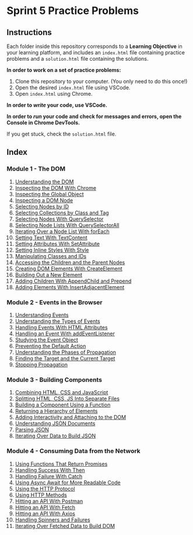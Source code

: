 # Sprint 5 Practice Problems

## Instructions

Each folder inside this repository corresponds to a **Learning Objective** in your learning platform, and includes an `index.html` file containing practice problems and a `solution.html` file containing the solutions.

**In order to work on a set of practice problems:**

1. Clone this repository to your computer. (You only need to do this once!)
2. Open the desired `index.html` file using VSCode.
3. Open `index.html` using Chrome.

**In order to _write_ your code, use VSCode.**

**In order to _run_ your code and check for messages and errors, open the Console in Chrome DevTools.**

If you get stuck, check the `solution.html` file.

## Index

### Module 1 - The DOM

1. [Understanding the DOM](./m1-1-1-understanding_the_dom/index.html)
2. [Inspecting the DOM With Chrome](./m1-1-2-inspecting_the_dom_with_chrome/index.html)
3. [Inspecting the Global Object](./m1-1-3-inspecting_the_global_object/index.html)
4. [Inspecting a DOM Node](./m1-1-4-inspecting_a_dom_node/index.html)
5. [Selecting Nodes by ID](./m1-2-1-selecting_nodes_by_id/index.html)
6. [Selecting Collections by Class and Tag](./m1-2-2-selecting_collections_by_class_and_tag/index.html)
7. [Selecting Nodes With QuerySelector](./m1-2-3-selecting_nodes_with_queryselector/index.html)
8. [Selecting Node Lists With QuerySelectorAll](./m1-2-4-selecting_node_lists_with_queryselectorall/index.html)
9. [Iterating Over a Node List With forEach](./m1-2-5-iterating_over_a_node_list_with_foreach/index.html)
10. [Setting Text With TextContent](./m1-3-1-setting_text_with_textcontent/index.html)
11. [Setting Attributes With SetAttribute](./m1-3-2-setting_attributes_with_setattribute/index.html)
12. [Setting Inline Styles With Style](./m1-3-3-setting_inline_styles_with_style/index.html)
13. [Manipulating Classes and IDs](./m1-3-4-manipulating_classes_and_ids/index.html)
14. [Accessing the Children and the Parent Nodes](./m1-3-5-accessing_the_children_and_the_parent_nodes/index.html)
15. [Creating DOM Elements With CreateElement](./m1-4-1-creating_dom_elements_with_createelement/index.html)
16. [Building Out a New Element](./m1-4-2-building_out_a_new_element/index.html)
17. [Adding Children With AppendChild and Prepend](./m1-4-3-adding_children_with_appendchild_and_prepend/index.html)
18. [Adding Elements With InsertAdjacentElement](./m1-4-4-adding_elements_with_insertadjacentelement/index.html)

### Module 2 - Events in the Browser

1. [Understanding Events](./m2-1-1-understanding_events/index.html)
2. [Understanding the Types of Events](./m2-1-2-understanding_the_types_of_events/index.html)
3. [Handling Events With HTML Attributes](./m2-1-3-handling_events_with_html_attributes/index.html)
4. [Handling an Event With addEventListener](./m2-2-1-handling_an_event_with_addeventlistener/index.html)
5. [Studying the Event Object](./m2-2-2-studying_the_event_object/index.html)
6. [Preventing the Default Action](./m2-2-3-preventing_the_default_action/index.html)
7. [Understanding the Phases of Propagation](./m2-3-1-understanding_the_phases_of_propagation/index.html)
8. [Finding the Target and the Current Target](./m2-3-2-finding_the_target_and_the_current_target/index.html)
9. [Stopping Propagation](./m2-3-3-stopping_propagation/index.html)

### Module 3 - Building Components

1. [Combining HTML, CSS and JavaScript](./m3-1-1-combining_html_css_and_javascript/index.html)
2. [Splitting HTML, CSS, JS Into Separate Files](./m3-1-2-splitting_html_css_js_into_separate_files/index.html)
3. [Building a Component Using a Function](./m3-2-1-building_a_component_using_a_function/index.html)
4. [Returning a Hierarchy of Elements](./m3-2-2-returning_a_hierarchy_of_elements/index.html)
5. [Adding Interactivity and Attaching to the DOM](./m3-2-3-adding_interactivity_and_attaching_to_the_dom/index.html)
6. [Understanding JSON Documents](./m3-3-1-understanding_json_documents/index.html)
7. [Parsing JSON](./m3-3-2-parsing_json/index.html)
8. [Iterating Over Data to Build JSON](./m3-3-3-iterating_over_data_to_build_json/index.html)

### Module 4 - Consuming Data from the Network

1. [Using Functions That Return Promises](./m4-1-1-using_functions_that_return_promises/index.html)
2. [Handling Success With Then](./m4-1-2-handling_success_with_then/index.html)
3. [Handling Failure With Catch](./m4-1-3-handling_failure_with_catch/index.html)
4. [Using Async Await for More Readable Code](./m4-1-4-using_async_await_for_more_readable_code/index.html)
5. [Using the HTTP Protocol](./m4-2-1-using_the_http_protocol/index.html)
6. [Using HTTP Methods](./m4-2-2-using_http_methods/index.html)
7. [Hitting an API With Postman](./m4-2-3-hitting_an_api_with_postman/index.html)
8. [Hitting an API With Fetch](./m4-2-4-hitting_an_api_with_fetch/index.html)
9. [Hitting an API With Axios](./m4-3-1-hitting_an_api_with_axios/index.html)
10. [Handling Spinners and Failures](./m4-3-2-handling_spinners_and_failures/index.html)
11. [Iterating Over Fetched Data to Build DOM](./m4-3-3-iterating_over_fetched_data_to_build_dom/index.html)
